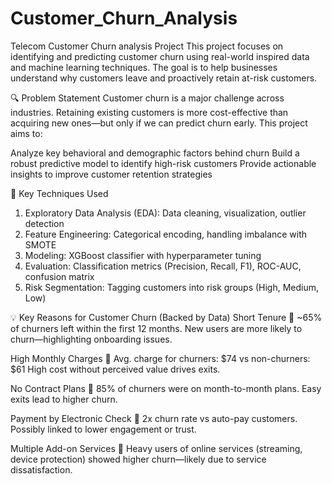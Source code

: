 # Customer_Churn_Analysis
Telecom Customer Churn analysis Project 
This project focuses on identifying and predicting customer churn using real-world inspired data and machine learning techniques. The goal is to help businesses understand why customers leave and proactively retain at-risk customers.

🔍 Problem Statement
Customer churn is a major challenge across industries. Retaining existing customers is more cost-effective than acquiring new ones—but only if we can predict churn early. This project aims to:

Analyze key behavioral and demographic factors behind churn
Build a robust predictive model to identify high-risk customers
Provide actionable insights to improve customer retention strategies

🧠 Key Techniques Used
1. Exploratory Data Analysis (EDA): Data cleaning, visualization, outlier detection
2. Feature Engineering: Categorical encoding, handling imbalance with SMOTE
3. Modeling: XGBoost classifier with hyperparameter tuning
4. Evaluation: Classification metrics (Precision, Recall, F1), ROC-AUC, confusion matrix
5. Risk Segmentation: Tagging customers into risk groups (High, Medium, Low)

💡 Key Reasons for Customer Churn (Backed by Data)
Short Tenure
🔹 ~65% of churners left within the first 12 months.
New users are more likely to churn—highlighting onboarding issues.

High Monthly Charges
🔹 Avg. charge for churners: $74 vs non-churners: $61
High cost without perceived value drives exits.

No Contract Plans
🔹 85% of churners were on month-to-month plans.
Easy exits lead to higher churn.

Payment by Electronic Check
🔹 2x churn rate vs auto-pay customers.
Possibly linked to lower engagement or trust.

Multiple Add-on Services
🔹 Heavy users of online services (streaming, device protection) showed higher churn—likely due to service dissatisfaction.



